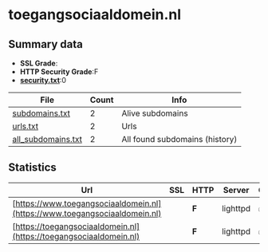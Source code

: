 

# toegangsociaaldomein.nl
## Summary data


 - **SSL Grade**:
 - **HTTP Security Grade**:F
 - **[security.txt](https://www.digitaleoverheid.nl/nieuws/standaard-security-txt-nu-verplicht-voor-overheid/)**:0


| File       | Count | Info |
|------------|-------|------|
|[subdomains.txt](/data/toegangsociaaldomein.nl/subdomains.txt)|2|Alive subdomains|
|[urls.txt](/data/toegangsociaaldomein.nl/urls.txt)|2|Urls|
|[all_subdomains.txt](/data/toegangsociaaldomein.nl/all_subdomains.txt)|2|All found subdomains (history)|


## Statistics


| Url | SSL | HTTP | Server | Cookie | HSTS | CORS | CTO | CSP | XFO | XXP | RP |FP| Tech |Title |
|--------|-------|-------|------|------|------|------|------|------|------|------|------|------|------|------|
|[https://www.toegangsociaaldomein.nl](https://www.toegangsociaaldomein.nl)| | **F**|lighttpd|:white_check_mark: | | | | | | | :white_check_mark: | |PHP lighttpd|Toezicht Sociaal...|
|[https://toegangsociaaldomein.nl](https://toegangsociaaldomein.nl)| | **F**|lighttpd|:white_check_mark: | | | | | | | :white_check_mark: | |lighttpd||

